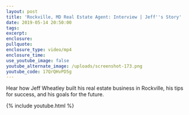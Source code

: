 ```yaml
---
layout: post
title: 'Rockville, MD Real Estate Agent: Interview | Jeff''s Story'
date: 2019-05-14 20:50:00
tags:
excerpt:
enclosure:
pullquote:
enclosure_type: video/mp4
enclosure_time:
use_youtube_image: false
youtube_alternate_image: /uploads/screenshot-173.png
youtube_code: 17QrQHvPD5g
---
```


Hear how Jeff Wheatley built his real estate business in Rockville, his tips for success, and his goals for the future.

{% include youtube.html %}